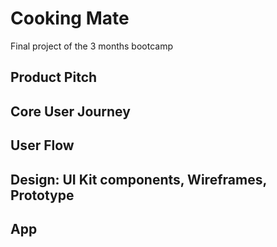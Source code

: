 # Cooking Mate

Final project of the 3 months bootcamp

## Product Pitch

## Core User Journey

## User Flow 

## Design: UI Kit components, Wireframes, Prototype

## App
